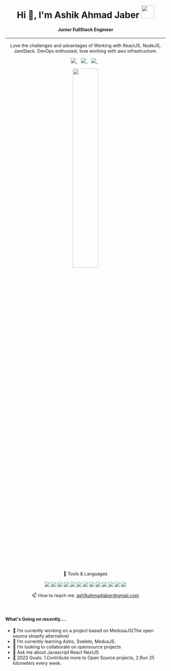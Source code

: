 <h1 align="center">
  Hi 👋, I'm Ashik Ahmad Jaber 
  <img src="https://em-content.zobj.net/thumbs/160/emojidex/112/male-technologist_1f468-200d-1f4bb.png" width="40" height="40"/>
</h1>

<h4 align='center'>
  Junior FullStack Engineer 
</h4>
<hr />

<p align="center">
  Love the challenges and advantages of Working with ReactJS, NodeJS, JamStack. DevOps enthusiast, love working with aws infrastructure.
</p>

<p align='center'>

  <a href="https://www.linkedin.com/in/ashik-ahmad-jaber-993207143/">
    <img src="https://img.shields.io/badge/LinkedIn-0077B5?style=for-the-badge&logo=linkedin&logoColor=white" />
  </a>&nbsp;&nbsp;
  <a href="https://twitter.com/@ash1kjaber">
    <img src="https://img.shields.io/badge/Twitter-1DA1F2?style=for-the-badge&logo=twitter&logoColor=white" />
  </a>&nbsp;&nbsp;
  <a href="https://codesandbox.com/ahmadjaber">
    <img src="https://img.shields.io/badge/Codesandbox-000000?style=for-the-badge&logo=CodeSandbox&logoColor=white" />
  </a>&nbsp;&nbsp;

</p>

<!-- <p align="left"> <img src="https://komarev.com/ghpvc/?username=AhmadJaber&label=Profile%20views&color=blueviolet&style=flat" alt="ahmadjaber" /> </p> -->

<!-- - 🔭 I’m currently working on otterate
- 🌱 I’m currently learning & applying nestjs graphql
- 👯 I’m looking to collaborate on opensource projects
- 💬 Ask me about Javascript React NextJS
- 🥅 2021 Goals: Contribute more to Open Source projects
- ⚡ Fun fact: Motivation is what gets you started but habit is what keeps you going -->

<!-- <h3 align="left">Connect with me:</h3>
<p align="left">
  <a href="https://www.linkedin.com/in/ashik-ahmad-jaber-993207143/" target="blank"><img align="center" src="https://cdn.jsdelivr.net/npm/simple-icons@3.0.1/icons/linkedin.svg" alt="ashik ahmad jaber" height="30" width="40" /></a>
  <a href="https://twitter.com/@ash1kjaber" target="blank"><img align="center" src="https://cdn.jsdelivr.net/npm/simple-icons@3.0.1/icons/twitter.svg" alt="@ash1kjaber" height="30" width="40" /></a>
  <a href="https://codepen.io/ahmadjaber" target="blank"><img align="center" src="https://cdn.jsdelivr.net/npm/simple-icons@3.0.1/icons/codepen.svg" alt="ahmadjaber" height="30" width="40" /></a>
  <a href="https://codesandbox.com/ahmadjaber" target="blank"><img align="center" src="https://cdn.jsdelivr.net/npm/simple-icons@3.0.1/icons/codesandbox.svg" alt="ahmadjaber" height="30" width="40" /></a>
</p> -->

<p align='center'>
<!--   <a href="#"><img src="https://github-readme-stats.vercel.app/api?username=AhmadJaber&show_icons=true&locale=en&theme=react" width="40%"></a> -->
  <img width="40%" src="https://github-readme-streak-stats.herokuapp.com/?user=AhmadJaber&theme=react&hide_border=true" />
</p>

<p align='center'>
  🧰 Tools & Languages<br/><br/>
  <img src="https://img.shields.io/badge/JavaScript-323330?style=for-the-badge&logo=javascript&logoColor=F7DF1E" />
  <img src="https://img.shields.io/badge/TypeScript-007ACC?style=for-the-badge&logo=typescript&logoColor=white" />
  <img src="https://img.shields.io/badge/React-20232A?style=for-the-badge&logo=react&logoColor=61DAFB" />
  <img src="https://img.shields.io/badge/next.js-000000?style=for-the-badge&logo=nextdotjs&logoColor=white" />
  <img src="https://img.shields.io/badge/svelte-%23f1413d.svg?style=for-the-badge&logo=svelte&logoColor=white" />
  <img src="https://img.shields.io/badge/Node.js-339933?style=for-the-badge&logo=nodedotjs&logoColor=white" />
  <img src="https://img.shields.io/badge/nestjs-%23E0234E.svg?style=for-the-badge&logo=nestjs&logoColor=white" />
  <img src="https://img.shields.io/badge/GraphQl-E10098?style=for-the-badge&logo=graphql&logoColor=white" />
  <img src="https://img.shields.io/badge/PostgreSQL-316192?style=for-the-badge&logo=postgresql&logoColor=white" />
  <img src="https://img.shields.io/badge/Amazon_AWS-232F3E?style=for-the-badge&logo=amazon-aws&logoColor=white" />
  <img src="https://img.shields.io/badge/Tailwind_CSS-38B2AC?style=for-the-badge&logo=tailwind-css&logoColor=white" />
  <img src="https://img.shields.io/badge/Sass-CC6699?style=for-the-badge&logo=sass&logoColor=white" />
  <img src="https://img.shields.io/badge/azure-%230072C6.svg?style=for-the-badge&logo=microsoftazure&logoColor=white" />
</p>

<p align='center'>
  📫 How to reach me: <a href='mailto:ash1kahmadjaber@gmail.com'>ash1kahmadjaber@gmail.com</a>
</p>

<!--
<details>
  <summary >👨‍💻</summary>  
</details> -->

<br />
<h4>
  What's Going on recently.... 
</h4>

- 🔭 I’m currently working on a project based on MedusaJS(The open source shopify alternative)
- 🌱 I’m currently learning Astro, Svelete, MedusJS.
- 👯 I’m looking to collaborate on opensource projects
- 💬 Ask me about Javascript React NextJS
- 🥅 2023 Goals: 1.Contribute more to Open Source projects, 2.Run 25 kilometers every week.

<br />

<!--
<h5 align="center">Languages and Tools:</h5>
<p align="left">
  <a
    href="https://developer.mozilla.org/en-US/docs/Web/JavaScript"
    target="_blank"
  >
    <img
      src="https://raw.githubusercontent.com/devicons/devicon/master/icons/javascript/javascript-original.svg"
      alt="javascript"
      width="30"
      height="30"
    />
  </a>
  <a href="https://www.typescriptlang.org/" target="_blank">
    <img
      src="https://raw.githubusercontent.com/devicons/devicon/master/icons/typescript/typescript-original.svg"
      alt="typescript"
      width="30"
      height="30"
    />
  </a>
  <a href="https://reactjs.org/" target="_blank">
    <img
      src="https://raw.githubusercontent.com/devicons/devicon/master/icons/react/react-original-wordmark.svg"
      alt="react"
      width="30"
      height="30"
    />
  </a>
  <a href="https://nextjs.org/" target="_blank">
    <img
      src="https://cdn.worldvectorlogo.com/logos/nextjs-3.svg"
      alt="nextjs"
      width="30"
      height="30"
    />
  </a>
  <a href="https://nodejs.org" target="_blank">
    <img
      src="https://raw.githubusercontent.com/devicons/devicon/master/icons/nodejs/nodejs-original-wordmark.svg"
      alt="nodejs"
      width="30"
      height="30"
    />
  </a>
  <a href="https://expressjs.com" target="_blank">
    <img
      src="https://raw.githubusercontent.com/devicons/devicon/master/icons/express/express-original-wordmark.svg"
      alt="express"
      width="30"
      height="30"
    />
  </a>
  <a href="https://graphql.org" target="_blank">
    <img
      src="https://www.vectorlogo.zone/logos/graphql/graphql-icon.svg"
      alt="graphql"
      width="30"
      height="30"
    />
  </a>
  <a href="https://www.postgresql.org" target="_blank">
    <img
      src="https://raw.githubusercontent.com/devicons/devicon/master/icons/postgresql/postgresql-original-wordmark.svg"
      alt="postgresql"
      width="30"
      height="30"
    />
  </a>
  <a href="https://sass-lang.com" target="_blank">
    <img
      src="https://raw.githubusercontent.com/devicons/devicon/master/icons/sass/sass-original.svg"
      alt="sass"
      width="30"
      height="30"
    />
  </a>
  <a href="https://tailwindcss.com/" target="_blank">
    <img
      src="https://www.vectorlogo.zone/logos/tailwindcss/tailwindcss-icon.svg"
      alt="tailwind"
      width="30"
      height="30"
    />
  </a>
  <a href="https://www.w3.org/html/" target="_blank">
    <img
      src="https://raw.githubusercontent.com/devicons/devicon/master/icons/html5/html5-original-wordmark.svg"
      alt="html5"
      width="30"
      height="30"
    />
  </a>
  <a href="https://redux.js.org" target="_blank">
    <img
      src="https://raw.githubusercontent.com/devicons/devicon/master/icons/redux/redux-original.svg"
      alt="redux"
      width="30"
      height="30"
    />
  </a>
  <a href="https://www.w3schools.com/css/" target="_blank">
    <img
      src="https://raw.githubusercontent.com/devicons/devicon/master/icons/css3/css3-original-wordmark.svg"
      alt="css3"
      width="30"
      height="30"
    />
  </a>
  <a href="https://www.gatsbyjs.com/" target="_blank">
    <img
      src="https://www.vectorlogo.zone/logos/gatsbyjs/gatsbyjs-icon.svg"
      alt="gatsby"
      width="30"
      height="30"
    />
  </a>
</p>
-->

<!-- <p><img align="left" src="https://github-readme-stats.vercel.app/api/top-langs?username=AhmadJaber&show_icons=true&locale=en&layout=compact" alt="ahmadjaber" /></p> -->
<!--
<p>&nbsp;<img align="center" src="https://github-readme-stats.vercel.app/api/top-langs/?username=AhmadJaber&show_icons=true&locale=en&theme=react" alt="ahmadjaber" /></p>

<p><img align="center" src="https://github-readme-stats.vercel.app/api?username=AhmadJaber&show_icons=true&locale=en&theme=react" alt="ahmadjaber" /></p> -->

